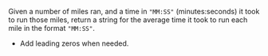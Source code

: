 Given a number of miles ran, and a time in ``"MM:SS"`` (minutes:seconds) it took to run those miles, return a string for the average time it took to run each mile in the format ``"MM:SS"``.

- Add leading zeros when needed.
